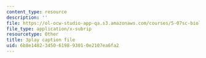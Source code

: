 ```yaml
---
content_type: resource
description: ''
file: https://ol-ocw-studio-app-qa.s3.amazonaws.com/courses/5-07sc-biological-chemistry-i-fall-2013/6b8e14823450619893010e2107ea6fa2_cEoteBfcBE0.srt
file_type: application/x-subrip
resourcetype: Other
title: 3play caption file
uid: 6b8e1482-3450-6198-9301-0e2107ea6fa2
---
```

